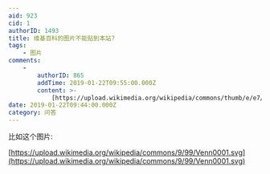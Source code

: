 ```yaml
---
aid: 923
cid: 1
authorID: 1493
title: 维基百科的图片不能贴到本站?
tags:
    - 图片
comments:
    -
        authorID: 865
        addTime: 2019-01-22T09:55:00.000Z
        content: >-
            [https://upload.wikimedia.org/wikipedia/commons/thumb/e/e7/Dialog-information\_on.svg/105px-Dialog-information\_on.svg.png](https://upload.wikimedia.org/wikipedia/commons/thumb/e/e7/Dialog-information_on.svg/105px-Dialog-information_on.svg.png)
date: 2019-01-22T09:44:00.000Z
category: 问答
---
```


比如这个图片:

[https://upload.wikimedia.org/wikipedia/commons/9/99/Venn0001.svg](https://upload.wikimedia.org/wikipedia/commons/9/99/Venn0001.svg)
